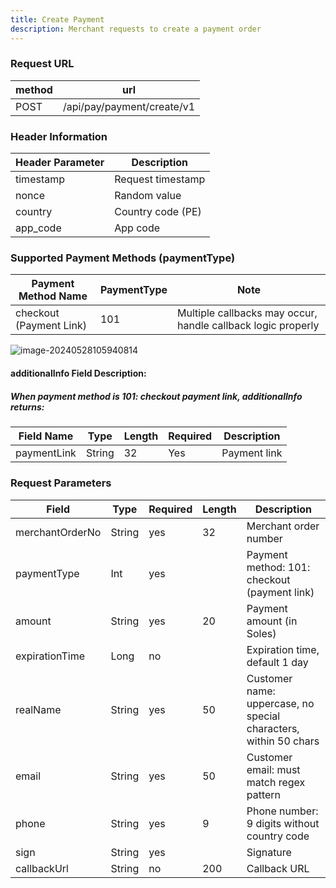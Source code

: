 ```yaml
---
title: Create Payment
description: Merchant requests to create a payment order
---
```


### Request URL

| method | url                        |
| ------ | -------------------------- |
| POST   | /api/pay/payment/create/v1 |

### Header Information

| Header Parameter | Description       |
| ---------------- | ----------------- |
| timestamp        | Request timestamp |
| nonce            | Random value      |
| country          | Country code (PE) |
| app_code         | App code          |

### Supported Payment Methods (paymentType)

| Payment Method Name     | PaymentType | Note                                                         |
| ----------------------- | ----------- | ------------------------------------------------------------ |
| checkout (Payment Link) | 101         | Multiple callbacks may occur, handle callback logic properly |

![image-20240528105940814](https://image.xiwu.me/2024/903d077857edfdec8deee35a455587f4.png)

#### additionalInfo Field Description:

##### When payment method is 101: checkout payment link, additionalInfo returns:

| Field Name  | Type   | Length | Required | Description  |
| ----------- | ------ | ------ | -------- | ------------ |
| paymentLink | String | 32     | Yes      | Payment link |

#####

### Request Parameters

| Field           | Type   | Required | Length | Description                                                      |
| --------------- | ------ | -------- | ------ | ---------------------------------------------------------------- |
| merchantOrderNo | String | yes      | 32     | Merchant order number                                            |
| paymentType     | Int    | yes      |        | Payment method: 101: checkout (payment link)                     |
| amount          | String | yes      | 20     | Payment amount (in Soles)                                        |
| expirationTime  | Long   | no       |        | Expiration time, default 1 day                                   |
| realName        | String | yes      | 50     | Customer name: uppercase, no special characters, within 50 chars |
| email           | String | yes      | 50     | Customer email: must match regex pattern                         |
| phone           | String | yes      | 9      | Phone number: 9 digits without country code                      |
| sign            | String | yes      |        | Signature                                                        |
| callbackUrl     | String | no       | 200    | Callback URL                                                     |
